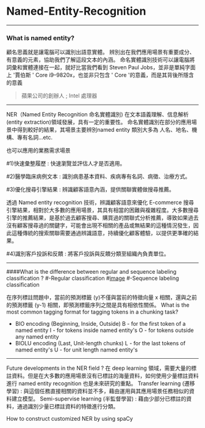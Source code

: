 # Named-Entity-Recognition

---

### What is named entity?
顧名思義就是讓電腦可以識別出語意實體。
辨別出在我們應用場景有重要成分、有意義的元素，協助我們了解這段文本的內涵。
命名實體識別技術可以讓電腦將詞彙和實體連接在一起，就好比當我們看到
Steven Paul Jobs，並非是單純字面上 '賈伯斯 '
Core i9–9820x，也並非只包含 ' Core '的意義，而是其背後所隱含的意義
> 蘋果公司的創辦人 ; Intel 處理器


---

NER（Named Entity Recognition 命名實體識別) 在文本語義理解、信息解析 (entity extraction)領域發展，具有一定的重要性。
命名實體識別在部分的應用場景中得到較好的結果，其場景主要辨別named entity 類別大多為 人名、地名、機構、專有名詞…etc.

也可以應用的業務需求場景

#1)快速彙整履歷 : 快速瀏覽並評估人才是否適用。

#2)醫學臨床病例文本 : 識別病患基本資料、疾病專有名詞、病徵、治療方式。

#3)優化搜尋引擎結果 : 辨識顧客語意內涵，提供關聯實體做搜尋推薦。

  透過 Named entity recognition 技術，辨識顧客語意來優化 E-commerce 搜尋引擎結果，相對於大多數的應用場景，其具有相當的困難與複雜程度。大多數搜尋引擎的推薦結果，是基於過去顧客搜尋、購買過的關聯式分析推薦，導致如果過去沒有顧客搜尋過的關鍵字，可能會出現不相關的產品或無結果的這種情況發生，因此這種傳統的搜索關聯需要通過辨識語意，持續優化顧客體驗，以提供更準確的結果。

#4)識別客戶投訴和反饋 : 將客戶投訴與反饋分類至組織內負責單位。


---

####What is the difference between regular and sequence labeling classification ?
#-Regular classification
 #[image]()
#-Sequence labeling classification


在序列標註問題中，當前的預測標籤 (y)不僅與當前的特徵向量 x 相關，還與之前的預測標籤 (y-1) 相關，即預測標籤序列之間是具有相依性關係。
What is the most common tagging format for tagging tokens in a chunking task?
- BIO encoding (Beginning, Inside, Outside)
B - for the first token of a named entity
I - for tokens inside named entity's
O - for tokens outside any named entity
- BIOLU encoding (Last, Unit-length chunks)
L - for the last tokens of named entity's
U - for unit length named entity's


---

Future developments in the NER field ?
在 deep learning 領域，需要大量的標註資料。但是在大多數的應用場景沒有已標註的海量資料，如何使用少量標註資料進行 named entity recognition 也是未來研究的重點。
Transfer learning (遷移學習) : 與這個任務直接相關的資料並不多，藉由運用與其應用場景任務相似的資料建立模型。
Semi-supervise learning (半監督學習) : 藉由少部分已標註的資料，通過識別少量已標註資料的特徵進行分類。

How to construct customized NER by using spaCy


